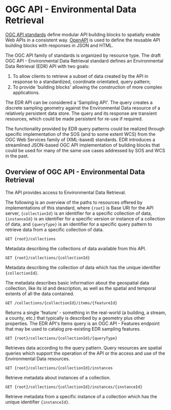 # OGC API - Environmental Data Retrieval

[OGC API standards](https://ogcapi.ogc.org/) define modular API building blocks to spatially enable Web APIs
in a consistent way. [OpenAPI](https://www.openapis.org/) is used to define the reusable
API building blocks with responses in JSON and HTML.

The OGC API family of standards is organized by resource type. The draft OGC API - Environmental Data Retrieval standard defines an Environmental Data Retrieval (EDR) API with two goals:

1.	To allow clients to retrieve a subset of data created by the API in response to a standardized, coordinate orientated, query pattern;
2.	To provide 'building blocks' allowing the construction of more complex applications.

The EDR API can be considered a 'Sampling API'. The query creates a discrete sampling geometry against the Environmental Data resource of a relatively persistent data store. The query and its response are transient resources, which could be made persistent for re-use if required.

The functionality provided by EDR query patterns could be realized through specific implementation of the SOS (and to some extent WCS) from the OGC Web Services family of (XML-based) standards. EDR introduces a streamlined JSON-based OGC API implementation of building blocks that could be used for many of the same use cases addressed by SOS and WCS in the past.


## Overview of OGC API - Environmental Data Retrieval

The API provides access to Environmental Data Retrieval.

The following is an overview of the paths to resources offered by implementations of this standard, where `{root}` is Base URI for the API server, `{collectionId}` is an identifier for a specific collection of data, `{instanceId}` is an identifier for a specific version or instance of a collection of data, and `{queryType}` is an identifier for a specific query pattern to retrieve data from a specific collection of data.

```
GET {root}/collections
```

Metadata describing the collections of data available from this API.

```
GET {root}/collections/{collectionId}
```

Metadata describing the collection of data which has the unique identifier `{collectionId}`.

The metadata describes basic information about the geospatial data collection, like its id and description, as well as the spatial and temporal extents of all the data contained.

```
GET /collections/{collectionId}/items/{featureId}
```

Returns a single 'feature' - something in the real-world (a building,
a stream, a county, etc.) that typically is described by a geometry plus other properties. The EDR API's Items query is an OGC API - Features endpoint that may be used to catalog pre-existing EDR sampling features.


```
GET {root}/collections/{collectionId}/{queryType}
```

Retrieves data according to the query pattern. Query resources are spatial queries which support the operation of the API or the access and use of the Environmental Data resources.


```
GET {root}/collections/{collectionId}/instances
```

Retrieve metadata about instances of a collection.

```
GET {root}/collections/{collectionId}/instances/{instanceId}
```

Retrieve metadata from a specific instance of a collection which has the unique identifier `{instanceId}`.
